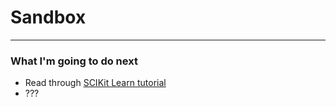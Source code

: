 # Sandbox

---

### What I'm going to do next
- Read through [SCIKit Learn tutorial](https://github.com/amueller/scipy_2015_sklearn_tutorial)
- ???
